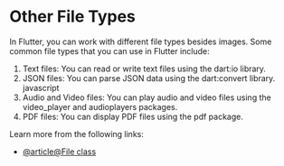 # Other File Types

In Flutter, you can work with different file types besides images. Some common file types that you can use in Flutter include:

1. Text files: You can read or write text files using the dart:io library.
2. JSON files: You can parse JSON data using the dart:convert library.
   javascript
3. Audio and Video files: You can play audio and video files using the video_player and audioplayers packages.
4. PDF files: You can display PDF files using the pdf package.

Learn more from the following links:

- [@article@File class](https://api.flutter.dev/flutter/dart-io/File-class.html)
